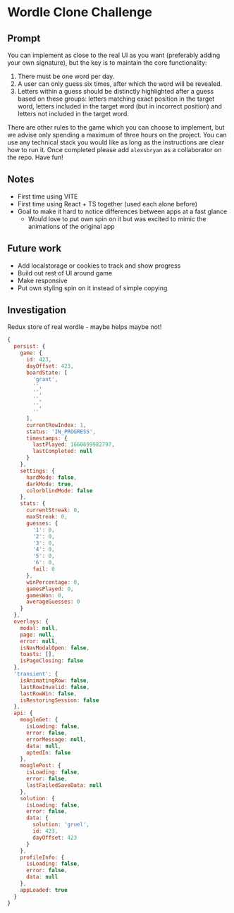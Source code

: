 # Wordle Clone Challenge

## Prompt

You can implement as close to the real UI as you want (preferably adding your own signature), but the key is to maintain the core functionality:

1. There must be one word per day.
2. A user can only guess six times, after which the word will be revealed.
3. Letters within a guess should be distinctly highlighted after a guess based on these groups: letters matching exact position in the target word, letters included in the target word (but in incorrect position) and letters not included in the target word.

There are other rules to the game which you can choose to implement, but we advise only spending a maximum of three hours on the project. You can use any technical stack you would like as long as the instructions are clear how to run it. Once completed please add `alexsbryan` as a collaborator on the repo. Have fun!

## Notes

- First time using VITE
- First time using React + TS together (used each alone before)
- Goal to make it hard to notice differences between apps at a fast glance
  - Would love to put own spin on it but was excited to mimic the animations of the original app

## Future work

- Add localstorage or cookies to track and show progress
- Build out rest of UI around game
- Make responsive
- Put own styling spin on it instead of simple copying

## Investigation

Redux store of real wordle - maybe helps maybe not!

```js
{
  persist: {
    game: {
      id: 423,
      dayOffset: 423,
      boardState: [
        'grant',
        '',
        '',
        '',
        '',
        ''
      ],
      currentRowIndex: 1,
      status: 'IN_PROGRESS',
      timestamps: {
        lastPlayed: 1660699982797,
        lastCompleted: null
      }
    },
    settings: {
      hardMode: false,
      darkMode: true,
      colorblindMode: false
    },
    stats: {
      currentStreak: 0,
      maxStreak: 0,
      guesses: {
        '1': 0,
        '2': 0,
        '3': 0,
        '4': 0,
        '5': 0,
        '6': 0,
        fail: 0
      },
      winPercentage: 0,
      gamesPlayed: 0,
      gamesWon: 0,
      averageGuesses: 0
    }
  },
  overlays: {
    modal: null,
    page: null,
    error: null,
    isNavModalOpen: false,
    toasts: [],
    isPageClosing: false
  },
  'transient': {
    isAnimatingRow: false,
    lastRowInvalid: false,
    lastRowWin: false,
    isRestoringSession: false
  },
  api: {
    moogleGet: {
      isLoading: false,
      error: false,
      errorMessage: null,
      data: null,
      optedIn: false
    },
    mooglePost: {
      isLoading: false,
      error: false,
      lastFailedSaveData: null
    },
    solution: {
      isLoading: false,
      error: false,
      data: {
        solution: 'gruel',
        id: 423,
        dayOffset: 423
      }
    },
    profileInfo: {
      isLoading: false,
      error: false,
      data: null
    },
    appLoaded: true
  }
}

```

